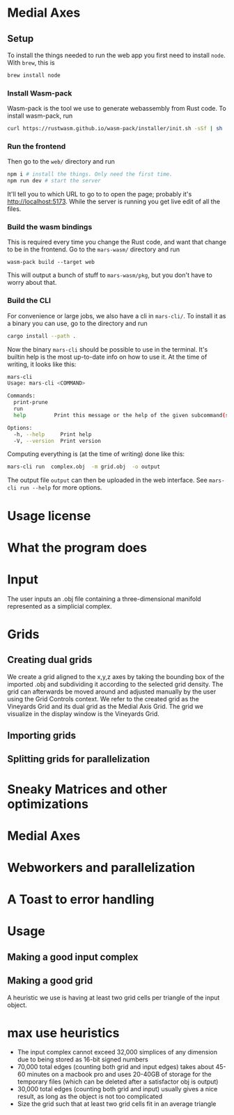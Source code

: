 # Medial Axes

## Setup

To install the things needed to run the web app you first need to install
`node`. With `brew`, this is 

```sh
brew install node
```

### Install Wasm-pack 

Wasm-pack is the tool we use to generate webassembly from Rust code.
To install wasm-pack, run
```sh
curl https://rustwasm.github.io/wasm-pack/installer/init.sh -sSf | sh
```


### Run the frontend

Then go to the `web/` directory and run
```sh
npm i # install the things. Only need the first time.
npm run dev # start the server
```


It'll tell you to which URL to go to to open the page; probably it's
[http://localhost:5173](http://localhost:5173). While the server is running you
get live edit of all the files.

### Build the wasm bindings

This is required every time you change the Rust code, and want that change to
be in the frontend. Go to the `mars-wasm/` directory and run
```shell
wasm-pack build --target web
```

This will output a bunch of stuff to `mars-wasm/pkg`, but you don't have to worry about that.


### Build the CLI
For convenience or large jobs, we also have a cli in `mars-cli/`.
To install it as a binary you can use, go to the directory and run
```sh
cargo install --path .
```

Now the binary `mars-cli` should be possible to use in the terminal. It's
builtin help is the most up-to-date info on how to use it. At the time of
writing, it looks like this:

```sh
mars-cli
Usage: mars-cli <COMMAND>

Commands:
  print-prune
  run
  help         Print this message or the help of the given subcommand(s)

Options:
  -h, --help     Print help
  -V, --version  Print version
```

Computing everything is (at the time of writing) done like this:

```sh
mars-cli run  complex.obj  -m grid.obj  -o output
```

The output file `output` can then be uploaded in the web interface. See
`mars-cli run --help` for more options.



# Usage license
# What the program does

# Input
The user inputs an .obj file containing a three-dimensional manifold represented as a simplicial complex.
# Grids
## Creating dual grids
We create a grid aligned to the x,y,z axes by taking the bounding box of the imported .obj and subdividing it according to the selected grid density. The grid can afterwards be moved around and adjusted manually by the user using the Grid Controls context. We refer to the created grid as the Vineyards Grid and its dual grid as the Medial Axis Grid. The grid we visualize in the display window is the Vineyards Grid.
## Importing grids
## Splitting grids for parallelization
# Sneaky Matrices and other optimizations
# Medial Axes

# Webworkers and parallelization
# A Toast to error handling
# Usage
## Making a good input complex
## Making a good grid
A heuristic we use is having at least two grid cells per triangle of the input object.

# max use heuristics
- The input complex cannot exceed 32,000 simplices of any dimension due to being stored as 16-bit signed numbers
- 70,000 total edges (counting both grid and input edges) takes about 45-60 minutes on a macbook pro and uses 20-40GB of storage for the temporary files (which can be deleted after a satisfactor obj is output)
- 30,000 total edges (counting both grid and input) usually gives a nice result, as long as the object is not too complicated
- Size the grid such that at least two grid cells fit in an average triangle
